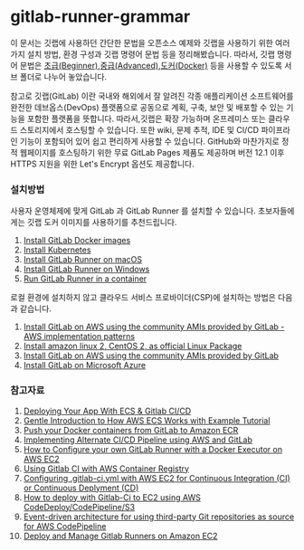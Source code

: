 # gitlab-runner-grammar

이 문서는 깃랩에 사용하던 간단한 문법을 오픈소스 예제와 깃랩을 사용하기 위한 여러가지 설치 방법, 환경 구성과 깃랩 명령어 문법 등을 정리해봤습니다. 따라서, 깃랩 명령어 문법은 [초급(Beginner)](https://github.com/synabreu/gitlab-runner-grammar/tree/main/Beginner/readme.md),[중급(Advanced)](https://github.com/synabreu/gitlab-runner-grammar/tree/main/Advanced/readme.md),[도커(Docker)](https://github.com/synabreu/gitlab-runner-grammar/tree/main/Docker/readme.md) 등을 사용할 수 있도록 서브 폴더로 나누어 놓았습니다. 

참고로 깃랩(GitLab) 이란 국내와 해외에서 잘 알려진 각종 애플리케이션 소프트웨어를 완전한 데브옵스(DevOps) 플랫폼으로 공동으로 계획, 구축, 보안 및 배포할 수 있는 기능을 포함한 플랫폼을 뜻합니다. 따라서,깃랩은 확장 가능하며 온프레미스 또는 클라우드 스토리지에서 호스팅할 수 있습니다. 또한 wiki, 문제 추적, IDE 및 CI/CD 파이프라인 기능이 포함되어 있어 쉽고 편리하게 사용할 수 있습니다. GitHub와 마찬가지로 정적 웹페이지를 호스팅하기 위한 무료 GitLab Pages 제품도 제공하며 버전 12.1 이후 HTTPS 지원을 위한 Let's Encrypt 옵션도 제공합니다.

### 설치방법

사용자 운영체제에 맞게 GitLab 과 GitLab Runner 를 설치할 수 있습니다. 초보자들에게는 깃랩 도커 이미지를 사용하기를 추천드립니다. 

1. [Install GitLab Docker images](https://docs.gitlab.com/ee/install/docker.html)
2. [Install Kubernetes](https://docs.gitlab.com/operator/)
3. [Install GitLab Runner on macOS](https://docs.gitlab.com/runner/install/osx.html)
4. [Install GitLab Runner on Windows](https://docs.gitlab.com/runner/install/windows.html)
5. [Run GitLab Runner in a container](https://docs.gitlab.com/runner/install/docker.html)

로컬 환경에 설치하지 않고 클라우드 서비스 프로바이더(CSP)에 설치하는 방법은 다음과 같습니다.

1. [Install GitLab on AWS using the community AMIs provided by GitLab - AWS implementation patterns](https://docs.gitlab.com/ee/install/aws/?_gl=1*tks52v*_ga*MjM1MzMzMzguMTY2ODQ4ODczOA..*_ga_ENFH3X7M5Y*MTY3MDI5MDYxNS40Mi4xLjE2NzAyOTMwMjkuMC4wLjA.)
2. [Install amazon linux 2, CentOS 2, as official Linux Package](https://about.gitlab.com/install/#amazonlinux-2)
3. [Install GitLab on AWS using the community AMIs provided by GitLab](https://docs.gitlab.com/ee/install/google_cloud_platform/index.html)
4. [Install GitLab on Microsoft Azure](https://docs.gitlab.com/ee/install/azure/index.html)

### 참고자료

1. [Deploying Your App With ECS & Gitlab CI/CD](https://medium.com/swlh/deploying-your-app-with-ecs-gitlab-ci-cd-e211e6f103e1)
2. [Gentle Introduction to How AWS ECS Works with Example Tutorial](https://medium.com/boltops/gentle-introduction-to-how-aws-ecs-works-with-example-tutorial-cea3d27ce63d)
3. [Push your Docker containers from GitLab to Amazon ECR](https://devops.cisel.ch/push-your-docker-containers-from-gitlab-to-amazon-ecr)
4. [Implementing Alternate CI/CD Pipeline using AWS and GitLab](https://blog.searce.com/implementing-alternate-ci-cd-pipeline-using-aws-and-gitlab-874968515601)
5. [How to Configure your own GitLab Runner with a Docker Executor on AWS EC2](https://medium.com/devops-with-valentine/how-to-configure-your-own-gitlab-runner-with-a-docker-executor-on-aws-ec2-d76c7be0660d)
6. [Using Gitlab CI with AWS Container Registry](https://medium.com/@stijnbe/using-gitlab-ci-with-aws-container-registry-ecaf4a37d791)
7. [Configuring .gitlab-ci.yml with AWS EC2 for Continuous Integration (CI) or Continuous Deplyment (CD)](https://medium.com/hackernoon/configuring-gitlab-ci-yml-150a98e9765d)
8. [How to deploy with Gitlab-Ci to EC2 using AWS CodeDeploy/CodePipeline/S3](https://stackoverflow.com/questions/38671818/how-to-deploy-with-gitlab-ci-to-ec2-using-aws-codedeploy-codepipeline-s3/38672045#38672045)
9. [Event-driven architecture for using third-party Git repositories as source for AWS CodePipeline](https://aws.amazon.com/ko/blogs/devops/event-driven-architecture-for-using-third-party-git-repositories-as-source-for-aws-codepipeline/)
10. [Deploy and Manage Gitlab Runners on Amazon EC2](https://aws.amazon.com/ko/blogs/devops/deploy-and-manage-gitlab-runners-on-amazon-ec2/)
